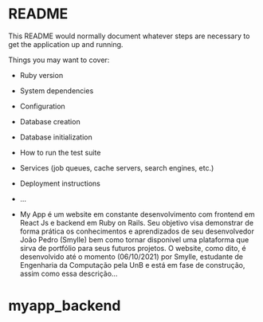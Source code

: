 # README

This README would normally document whatever steps are necessary to get the
application up and running.

Things you may want to cover:

* Ruby version

* System dependencies

* Configuration

* Database creation

* Database initialization

* How to run the test suite

* Services (job queues, cache servers, search engines, etc.)

* Deployment instructions

* ...
* My App é um website em constante desenvolvimento com frontend em React Js e backend em Ruby on Rails. Seu objetivo visa demonstrar de forma prática os conhecimentos e aprendizados de seu desenvolvedor João Pedro (Smylle) bem como tornar disponivel uma plataforma que sirva de portfólio para seus futuros projetos.
O website, como dito, é desenvolvido até o momento (06/10/2021) por Smylle, estudante de Engenharia da Computação pela UnB e está em fase de construção, assim como essa descrição...
# myapp_backend
